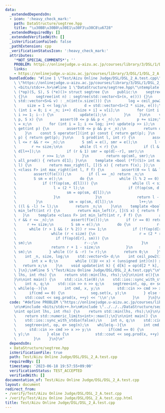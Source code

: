 ```yaml
---
data:
  _extendedDependsOn:
  - icon: ':heavy_check_mark:'
    path: DataStructure/segtree.hpp
    title: "\u30BB\u30B0\u30E1\u30F3\u30C8\u6728"
  _extendedRequiredBy: []
  _extendedVerifiedWith: []
  _isVerificationFailed: false
  _pathExtension: cpp
  _verificationStatusIcon: ':heavy_check_mark:'
  attributes:
    '*NOT_SPECIAL_COMMENTS*': ''
    PROBLEM: https://onlinejudge.u-aizu.ac.jp/courses/library/3/DSL/1/DSL_2_A
    links:
    - https://onlinejudge.u-aizu.ac.jp/courses/library/3/DSL/1/DSL_2_A
  bundledCode: "#line 1 \"Test/Aizu Online Judge/DSL/DSL_2_A.test.cpp\"\n#define PROBLEM\
    \ \"https://onlinejudge.u-aizu.ac.jp/courses/library/3/DSL/1/DSL_2_A\"\n\n#include\
    \ <bits/stdc++.h>\n#line 1 \"DataStructure/segtree.hpp\"\ntemplate <class S, S\
    \ (*op)(S, S), S (*e)()> struct segtree {\n    public:\n    segtree() : segtree(0)\
    \ {}\n    segtree(int n) : segtree(std::vector<S>(n, e())) {}\n    segtree(const\
    \ std::vector<S>& v) : _n(int(v.size())) {\n        log = ceil_pow2(_n);\n   \
    \     size = 1 << log;\n        d = std::vector<S>(2 * size, e());\n        for\
    \ (int i = 0; i < _n; i++) d[size + i] = v[i];\n        for (int i = size - 1;\
    \ i >= 1; i--) {\n            update(i);\n        }\n    }\n\n    void set(int\
    \ p, S x) {\n        assert(0 <= p && p < _n);\n        p += size;\n        d[p]\
    \ = x;\n        for (int i = 1; i <= log; i++) update(p >> i);\n    }\n\n    S\
    \ get(int p) {\n        assert(0 <= p && p < _n);\n        return d[p + size];\n\
    \    }\n    const S operator[](int p) const { return get(p); }\n    S operator[](int\
    \ p) { return get(p); }\n\n    S prod(int l, int r) {\n        assert(0 <= l &&\
    \ l <= r && r <= _n);\n        S sml = e(), smr = e();\n        l += size;\n \
    \       r += size;\n\n        while (l < r) {\n            if (l & 1) sml = op(sml,\
    \ d[l++]);\n            if (r & 1) smr = op(d[--r], smr);\n            l >>= 1;\n\
    \            r >>= 1;\n        }\n        return op(sml, smr);\n    }\n\n    S\
    \ all_prod() { return d[1]; }\n\n    template <bool (*f)(S)> int max_right(int\
    \ l) {\n        return max_right(l, [](S x) { return f(x); });\n    }\n    template\
    \ <class F> int max_right(int l, F f) {\n        assert(0 <= l && l <= _n);\n\
    \        assert(f(e()));\n        if (l == _n) return _n;\n        l += size;\n\
    \        S sm = e();\n        do {\n            while (l % 2 == 0) l >>= 1;\n\
    \            if (!f(op(sm, d[l]))) {\n                while (l < size) {\n   \
    \                 l = (2 * l);\n                    if (f(op(sm, d[l]))) {\n \
    \                       sm = op(sm, d[l]);\n                        l++;\n   \
    \                 }\n                }\n                return l - size;\n   \
    \         }\n            sm = op(sm, d[l]);\n            l++;\n        } while\
    \ ((l & -l) != l);\n        return _n;\n    }\n\n    template <bool (*f)(S)> int\
    \ min_left(int r) {\n        return min_left(r, [](S x) { return f(x); });\n \
    \   }\n    template <class F> int min_left(int r, F f) {\n        assert(0 <=\
    \ r && r <= _n);\n        assert(f(e()));\n        if (r == 0) return 0;\n   \
    \     r += size;\n        S sm = e();\n        do {\n            r--;\n      \
    \      while (r > 1 && (r % 2)) r >>= 1;\n            if (!f(op(d[r], sm))) {\n\
    \                while (r < size) {\n                    r = (2 * r + 1);\n  \
    \                  if (f(op(d[r], sm))) {\n                        sm = op(d[r],\
    \ sm);\n                        r--;\n                    }\n                }\n\
    \                return r + 1 - size;\n            }\n            sm = op(d[r],\
    \ sm);\n        } while ((r & -r) != r);\n        return 0;\n    }\n\n    private:\n\
    \    int _n, size, log;\n    std::vector<S> d;\n    int ceil_pow2(int n) {\n \
    \       int x = 0;\n        while ((1U << x) < (unsigned int)(n)) x++;\n     \
    \   return x;\n    }\n    void update(int k) { d[k] = op(d[2 * k], d[2 * k + 1]);\
    \ }\n};\n#line 5 \"Test/Aizu Online Judge/DSL/DSL_2_A.test.cpp\"\n\nint op(int\
    \ lhs, int rhs) {\n    return std::min(lhs, rhs);\n}\n\nint e(){\n    return std::numeric_limits<int>::max();\n\
    }\n\nint main() {\n    std::cin.tie(0);\n    std::ios::sync_with_stdio(false);\n\
    \    int n, q;\n    std::cin >> n >> q;\n    segtree<int, op, e> seg(n);\n   \
    \ while(q--){\n        int cmd, x, y;\n        std::cin >> cmd >> x >> y;\n  \
    \      if(cmd == 0) {\n            seg.set(x, y);\n        } else {\n        \
    \    std::cout << seg.prod(x, ++y) << '\\n';\n        }\n    }\n}\n"
  code: "#define PROBLEM \"https://onlinejudge.u-aizu.ac.jp/courses/library/3/DSL/1/DSL_2_A\"\
    \n\n#include <bits/stdc++.h>\n#include \"../../../DataStructure/segtree.hpp\"\n\
    \nint op(int lhs, int rhs) {\n    return std::min(lhs, rhs);\n}\n\nint e(){\n\
    \    return std::numeric_limits<int>::max();\n}\n\nint main() {\n    std::cin.tie(0);\n\
    \    std::ios::sync_with_stdio(false);\n    int n, q;\n    std::cin >> n >> q;\n\
    \    segtree<int, op, e> seg(n);\n    while(q--){\n        int cmd, x, y;\n  \
    \      std::cin >> cmd >> x >> y;\n        if(cmd == 0) {\n            seg.set(x,\
    \ y);\n        } else {\n            std::cout << seg.prod(x, ++y) << '\\n';\n\
    \        }\n    }\n}\n"
  dependsOn:
  - DataStructure/segtree.hpp
  isVerificationFile: true
  path: Test/Aizu Online Judge/DSL/DSL_2_A.test.cpp
  requiredBy: []
  timestamp: '2023-06-18 19:57:55+09:00'
  verificationStatus: TEST_ACCEPTED
  verifiedWith: []
documentation_of: Test/Aizu Online Judge/DSL/DSL_2_A.test.cpp
layout: document
redirect_from:
- /verify/Test/Aizu Online Judge/DSL/DSL_2_A.test.cpp
- /verify/Test/Aizu Online Judge/DSL/DSL_2_A.test.cpp.html
title: Test/Aizu Online Judge/DSL/DSL_2_A.test.cpp
---
```

